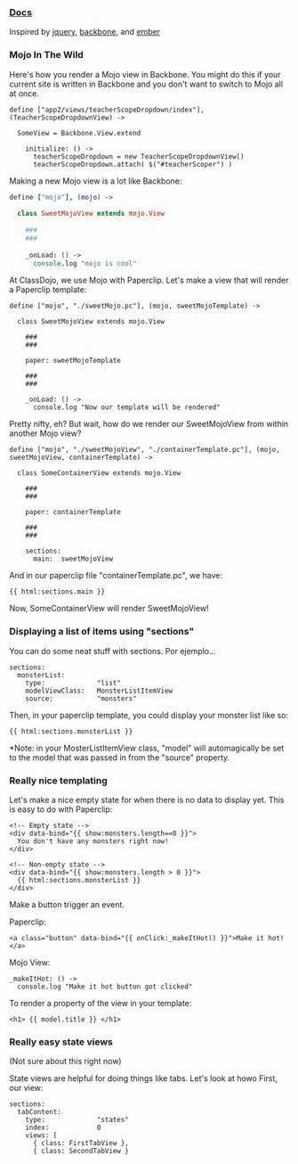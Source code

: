 ### [Docs](./docs)

Inspired by [jquery](http://jquery.com/), [backbone](http://backbonejs.org/), and [ember](http://emberjs.com/)


### Mojo In The Wild

Here's how you render a Mojo view in Backbone.  You might do this if your current site is written in Backbone and you don't want to switch to Mojo all at once.


    define ["app2/views/teacherScopeDropdown/index"], (TeacherScopeDropdownView) ->
    
      SomeView = Backbone.View.extend
    
        initialize: () ->
          teacherScopeDropdown = new TeacherScopeDropdownView()
          teacherScopeDropdown.attach( $("#teacherScoper") )


Making a new Mojo view is a lot like Backbone:

```coffeescript
define ["mojo"], (mojo) ->
      
  class SweetMojoView extends mojo.View
  
    ###
    ###
    
    _onLoad: () ->
      console.log "mojo is cool"
```


At ClassDojo, we use Mojo with Paperclip.  Let's make a view that will render a Paperclip template:

    define ["mojo", "./sweetMojo.pc"], (mojo, sweetMojoTemplate) ->
    
      class SweetMojoView extends mojo.View
      
        ###
        ###
        
        paper: sweetMojoTemplate
        
        ###
        ###
        
        _onLoad: () ->
          console.log "Now our template will be rendered"
          

Pretty nifty, eh?  But wait, how do we render our SweetMojoView from within another Mojo view?  

    define ["mojo", "./sweetMojoView", "./containerTemplate.pc"], (mojo, sweetMojoView, containerTemplate) ->
    
      class SomeContainerView extends mojo.View
      
        ###
        ###
        
        paper: containerTemplate
        
        ###
        ###
        
        sections: 
          main:  sweetMojoView
          
And in our paperclip file "containerTemplate.pc", we have:

    {{ html:sections.main }}
    
Now, SomeContainerView will render SweetMojoView!

### Displaying a list of items using "sections"

You can do some neat stuff with sections.  Por ejemplo...

    sections:
      monsterList:
        type:             "list"
        modelViewClass:   MonsterListItemView
        source:           "monsters"



Then, in your paperclip template, you could display your monster list like so:

    {{ html:sections.monsterList }}
    
*Note:  in your MosterListItemView class, "model" will automagically be set to the model that was passed in from the "source" property.
    
### Really nice templating

Let's make a nice empty state for when there is no data to display yet.  This is easy to do with Paperclip:

    <!-- Empty state -->
    <div data-bind="{{ show:monsters.length==0 }}">
      You don't have any monsters right now!
    </div>

    <!-- Non-empty state -->
    <div data-bind="{{ show:monsters.length > 0 }}">
      {{ html:sections.monsterList }}
    </div>


Make a button trigger an event.  

Paperclip:

    <a class="button" data-bind="{{ onClick:_makeItHot() }}">Make it hot!</a>

Mojo View:

    _makeItHot: () ->
      console.log "Make it hot button got clicked"
      
To render a property of the view in your template:

    <h1> {{ model.title }} </h1>
      

### Really easy state views

(Not sure about this right now)

State views are helpful for doing things like tabs.  Let's look at howo
First, our view:

    sections:
      tabContent:
        type:             "states"
        index:            0
        views: [
          { class: FirstTabView },
          { class: SecondTabView }
